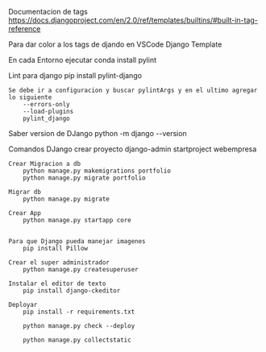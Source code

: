 Documentacion de tags 
    https://docs.djangoproject.com/en/2.0/ref/templates/builtins/#built-in-tag-reference

Para dar color a los tags de djando en VSCode
    Django Template

En cada Entorno ejecutar 
    conda install pylint

Lint para django
    pip install pylint-django

    Se debe ir a configuracion y buscar pylintArgs y en el ultimo agregar lo siguiente
        --errors-only
        --load-plugins
        pylint_django

Saber version de DJango 
    python -m django --version

Comandos DJango
    crear proyecto
        django-admin startproject webempresa 

    Crear Migracion a db 
        python manage.py makemigrations portfolio
        python manage.py migrate portfolio

    Migrar db 
        python manage.py migrate

    Crear App
        python manage.py startapp core


    Para que Django pueda manejar imagenes
        pip install Pillow

    Crear el super administrador
        python manage.py createsuperuser

    Instalar el editor de texto
        pip install django-ckeditor

    Deployar
        pip install -r requirements.txt

        python manage.py check --deploy

        python manage.py collectstatic